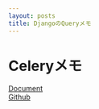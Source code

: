 ```yaml
---
layout: posts
title: DjangoのQueryメモ 
---
```


# Celeryメモ

[Document](https://docs.celeryproject.org/en/latest/index.html)  
[Github](https://github.com/celery/celery/) 
